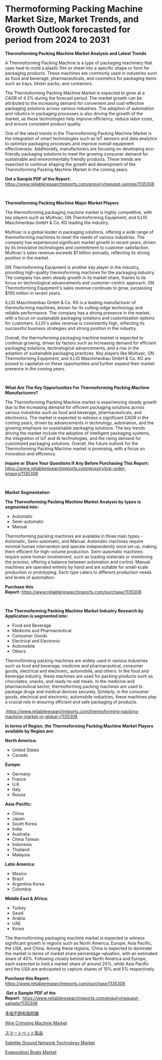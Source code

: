 <p><h1>Thermoforming Packing Machine Market Size, Market Trends, and Growth Outlook forecasted for period from 2024 to 2031</h1></p><p><strong>Thermoforming Packing Machine Market Analysis and Latest Trends</strong></p>
<p><p>A Thermoforming Packing Machine is a type of packaging machinery that uses heat to mold a plastic film or sheet into a specific shape or form for packaging products. These machines are commonly used in industries such as food and beverage, pharmaceuticals, and cosmetics for packaging items such as trays, blister packs, and containers.</p><p>The Thermoforming Packing Machine Market is expected to grow at a CAGR of 4.3% during the forecast period. The market growth can be attributed to the increasing demand for convenient and cost-effective packaging solutions across various industries. The adoption of automation and robotics in packaging processes is also driving the growth of the market, as these technologies help improve efficiency, reduce labor costs, and ensure consistent product quality.</p><p>One of the latest trends in the Thermoforming Packing Machine Market is the integration of smart technologies such as IoT sensors and data analytics to optimize packaging processes and improve overall equipment effectiveness. Additionally, manufacturers are focusing on developing eco-friendly packaging solutions to meet the growing consumer demand for sustainable and environmentally friendly products. These trends are expected to continue shaping the growth and development of the Thermoforming Packing Machine Market in the coming years.</p></p>
<p><strong>Get a Sample PDF of the Report:&nbsp;</strong> <a href="https://www.reliableresearchreports.com/enquiry/request-sample/1135308">https://www.reliableresearchreports.com/enquiry/request-sample/1135308</a></p>
<p>&nbsp;</p>
<p><strong>Thermoforming Packing Machine Major Market Players</strong></p>
<p><p>The thermoforming packaging machine market is highly competitive, with key players such as Multivac, GN Thermoforming Equipment, and ILLIG Maschinenbau GmbH & Co. KG leading the industry.</p><p>Multivac is a global leader in packaging solutions, offering a wide range of thermoforming machines to meet the needs of various industries. The company has experienced significant market growth in recent years, driven by its innovative technologies and commitment to customer satisfaction. Multivac's sales revenue exceeds $1 billion annually, reflecting its strong position in the market.</p><p>GN Thermoforming Equipment is another key player in the industry, providing high-quality thermoforming machines for the packaging industry. The company has seen steady growth in its market share, thanks to its focus on technological advancements and customer-centric approach. GN Thermoforming Equipment's sales revenue continues to grow, surpassing $100 million in recent years.</p><p>ILLIG Maschinenbau GmbH & Co. KG is a leading manufacturer of thermoforming machines, known for its cutting-edge technology and reliable performance. The company has a strong presence in the market, with a focus on sustainable packaging solutions and customization options for customers. ILLIG's sales revenue is consistently high, reflecting its successful business strategies and strong position in the industry.</p><p>Overall, the thermoforming packaging machine market is expected to continue growing, driven by factors such as increasing demand for efficient packaging solutions, technological advancements, and a rise in the adoption of sustainable packaging practices. Key players like Multivac, GN Thermoforming Equipment, and ILLIG Maschinenbau GmbH & Co. KG are poised to capitalize on these opportunities and further expand their market presence in the coming years.</p></p>
<p>&nbsp;</p>
<p><strong>What Are The Key Opportunities For Thermoforming Packing Machine Manufacturers?</strong></p>
<p><p>The Thermoforming Packing Machine market is experiencing steady growth due to the increasing demand for efficient packaging solutions across various industries such as food and beverage, pharmaceuticals, and electronics. The market is expected to witness a significant CAGR in the coming years, driven by advancements in technology, automation, and the growing emphasis on sustainable packaging solutions. The key trends driving the market include the adoption of intelligent packaging systems, the integration of IoT and AI technologies, and the rising demand for customized packaging solutions. Overall, the future outlook for the Thermoforming Packing Machine market is promising, with a focus on innovation and efficiency.</p></p>
<p><strong>Inquire or Share Your Questions If Any Before Purchasing This Report:</strong> <a href="https://www.reliableresearchreports.com/enquiry/pre-order-enquiry/1135308">https://www.reliableresearchreports.com/enquiry/pre-order-enquiry/1135308</a></p>
<p>&nbsp;</p>
<p><strong>Market Segmentation</strong></p>
<p><strong>The Thermoforming Packing Machine Market Analysis by types is segmented into:</strong></p>
<p><ul><li>Automatic</li><li>Semi-automatic</li><li>Manual</li></ul></p>
<p><p>Thermoforming packing machines are available in three main types - Automatic, Semi-automatic, and Manual. Automatic machines require minimal human intervention and operate independently once set up, making them efficient for high-volume production. Semi-automatic machines require some human involvement, such as loading materials or monitoring the process, offering a balance between automation and control. Manual machines are operated entirely by hand and are suitable for small-scale production or prototyping. Each type caters to different production needs and levels of automation.</p></p>
<p><strong>Purchase this Report:&nbsp;</strong><a href="https://www.reliableresearchreports.com/purchase/1135308">https://www.reliableresearchreports.com/purchase/1135308</a></p>
<p>&nbsp;</p>
<p><strong>The Thermoforming Packing Machine Market Industry Research by Application is segmented into:</strong></p>
<p><ul><li>Food and Beverage</li><li>Medicine and Pharmaceutical</li><li>Consumer Goods</li><li>Electrical and Electronic</li><li>Automobile</li><li>Others</li></ul></p>
<p><p>Thermoforming packing machines are widely used in various industries such as food and beverage, medicine and pharmaceutical, consumer goods, electrical and electronic, automobile, and others. In the food and beverage industry, these machines are used for packing products such as chocolates, snacks, and ready-to-eat meals. In the medicine and pharmaceutical sector, thermoforming packing machines are used to package drugs and medical devices securely. Similarly, in the consumer goods, electrical and electronic, automobile industries, these machines play a crucial role in ensuring efficient and safe packaging of products.</p></p>
<p><a href="https://www.reliableresearchreports.com/thermoforming-packing-machine-market-in-global-r1135308">&nbsp;https://www.reliableresearchreports.com/thermoforming-packing-machine-market-in-global-r1135308</a></p>
<p><strong>In terms of Region, the Thermoforming Packing Machine Market Players available by Region are:</strong></p>
<p>
    <p> <strong> North America: </strong>
        <ul>
            <li>United States</li>
            <li>Canada</li>
        </ul>
        </p> 
    <p> <strong> Europe: </strong>
        <ul>
            <li>Germany</li>
            <li>France</li>
            <li>U.K.</li>
            <li>Italy</li>
            <li>Russia</li>
        </ul>
        </p> 
    <p> <strong> Asia-Pacific: </strong>
        <ul>
            <li>China</li>
            <li>Japan</li>
            <li>South Korea</li>
            <li>India</li>
            <li>Australia</li>
            <li>China Taiwan</li>
            <li>Indonesia</li>
            <li>Thailand</li>
            <li>Malaysia</li>
        </ul>
        </p> 
    <p> <strong> Latin America: </strong>
        <ul>
            <li>Mexico</li>
            <li>Brazil</li>
            <li>Argentina Korea</li>
            <li>Colombia</li>
        </ul>
        </p> 
    <p> <strong> Middle East & Africa: </strong>
        <ul>
            <li>Turkey</li>
            <li>Saudi</li>
            <li>Arabia</li>
            <li>UAE</li>
            <li>Korea</li>
        </ul>
    </p>
    </p>
<p><p>The thermoforming packaging machine market is expected to witness significant growth in regions such as North America, Europe, Asia Pacific, the USA, and China. Among these regions, China is expected to dominate the market in terms of market share percentage valuation, with an estimated share of 40%. Following closely behind are North America and Europe, each expected to hold a market share of around 20%, while Asia Pacific and the USA are anticipated to capture shares of 15% and 5% respectively.</p></p>
<p><strong>Purchase this Report: </strong><a href="https://www.reliableresearchreports.com/purchase/1135308">https://www.reliableresearchreports.com/purchase/1135308</a></p>
<p>&nbsp;<strong>Get a Sample PDF of the Report:&nbsp;&nbsp;</strong><a href="https://www.reliableresearchreports.com/enquiry/request-sample/1135308">https://www.reliableresearchreports.com/enquiry/request-sample/1135308</a></p>
<p><strong></strong></p>
<p><p><a href="https://medium.com/@bonniehoppe1/%E5%A4%9A%E4%BE%A1%E4%B8%8D%E9%A3%BD%E5%92%8C%E8%84%82%E8%82%AA%E9%85%B8%E5%B8%82%E5%A0%B4%E5%B1%95%E6%9C%9B-%E7%94%A3%E6%A5%AD%E3%81%AE%E6%A6%82%E8%A6%81%E3%81%A8%E4%BA%88%E6%B8%AC-2024%E5%B9%B4%E3%81%8B%E3%82%892031%E5%B9%B4-6969d1072118">多価不飽和脂肪酸</a></p><p><a href="https://view.publitas.com/reportprime-1/wire-crimping-machine-market-size-market-outlook-and-market-forecast-2024-to-2031/">Wire Crimping Machine Market</a></p><p><a href="https://github.com/nxboeu02965442/Market-Research-Report-List-1/blob/main/381730829757.md">スマートペット製品</a></p><p><a href="https://www.linkedin.com/pulse/satellite-ground-network-technology-market-size-reveals-rprhe?trackingId=hu9HfGb7mZdpvL2mpf0vDg%3D%3D">Satellite Ground Network Technology Market</a></p><p><a href="https://silk-columnist-571.notion.site/Evaporation-Boats-Market-Research-Report-Its-History-and-Forecast-2024-to-2031-0a7b4fbe7f744280983d9a1162066ff5">Evaporation Boats Market</a></p></p>